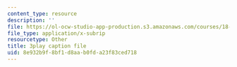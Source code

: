 ```yaml
---
content_type: resource
description: ''
file: https://ol-ocw-studio-app-production.s3.amazonaws.com/courses/18-404j-theory-of-computation-fall-2020/8e932b9f8bf1d8aab0fda23f83ced718_N-_XmLanPYg.srt
file_type: application/x-subrip
resourcetype: Other
title: 3play caption file
uid: 8e932b9f-8bf1-d8aa-b0fd-a23f83ced718
---
```


